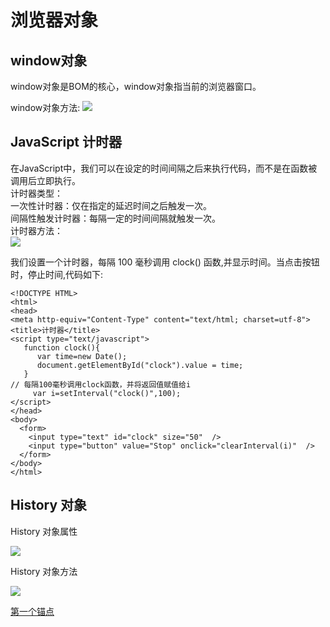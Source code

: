 # 浏览器对象

## window对象
window对象是BOM的核心，window对象指当前的浏览器窗口。

window对象方法:
![](http://img.imooc.com/535483720001a54506670563.jpg)



## JavaScript 计时器

在JavaScript中，我们可以在设定的时间间隔之后来执行代码，而不是在函数被调用后立即执行。  
计时器类型：  
一次性计时器：仅在指定的延迟时间之后触发一次。  
间隔性触发计时器：每隔一定的时间间隔就触发一次。  
计时器方法：  
![](http://img.imooc.com/56976e1700014fc504090143.jpg)

我们设置一个计时器，每隔 100 毫秒调用 clock() 函数,并显示时间。当点击按钮时，停止时间,代码如下:

```
<!DOCTYPE HTML>
<html>
<head>
<meta http-equiv="Content-Type" content="text/html; charset=utf-8">
<title>计时器</title>
<script type="text/javascript">
   function clock(){
      var time=new Date();                     
      document.getElementById("clock").value = time;
   }
// 每隔100毫秒调用clock函数，并将返回值赋值给i
     var i=setInterval("clock()",100);
</script>
</head>
<body>
  <form>
    <input type="text" id="clock" size="50"  />
    <input type="button" value="Stop" onclick="clearInterval(i)"  />
  </form>
</body>
</html>
```

## History 对象

History 对象属性

![](http://img.imooc.com/53548c030001759e05840068.jpg)


History 对象方法

![](http://img.imooc.com/53548c200001228206210123.jpg)

 
 <a href="#target1">第一个锚点</a>


<a name="target1"></a>
